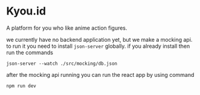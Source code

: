 
# Kyou.id

A platform for you who like anime action figures.

we currently have no backend application yet, but we make a mocking api.
to run it you need to install `json-server` globally. if you already install then run the commands

```
json-server --watch ./src/mocking/db.json
```

after the mocking api running you can run the react app by using command

```
npm run dev
```

